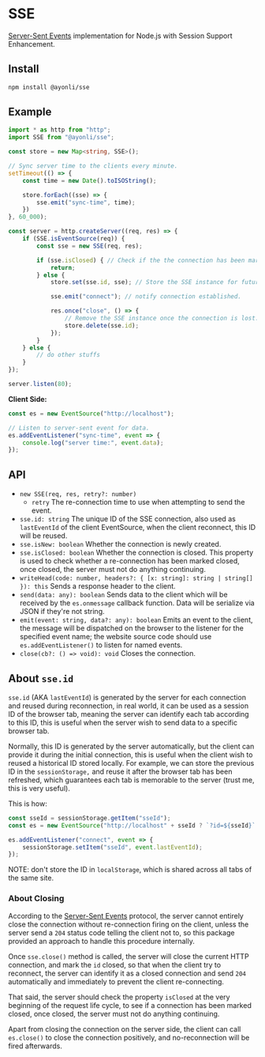 # SSE

[Server-Sent Events](https://html.spec.whatwg.org/multipage/server-sent-events.html)
implementation for Node.js with Session Support Enhancement.

## Install

```sh
npm install @ayonli/sse
```

## Example

```ts
import * as http from "http";
import SSE from "@ayonli/sse";

const store = new Map<string, SSE>();

// Sync server time to the clients every minute.
setTimeout(() => {
    const time = new Date().toISOString();

    store.forEach((sse) => {
        sse.emit("sync-time", time);
    })
}, 60_000);

const server = http.createServer((req, res) => {
    if (SSE.isEventSource(req)) {
        const sse = new SSE(req, res);

        if (sse.isClosed) { // Check if the the connection has been marked closed.
            return;
        } else {
            store.set(sse.id, sse); // Store the SSE instance for future use.

            sse.emit("connect"); // notify connection established.

            res.once("close", () => {
                // Remove the SSE instance once the connection is lost.
                store.delete(sse.id);
            });
        }
    } else {
        // do other stuffs
    }
});

server.listen(80);
```

**Client Side:**

```javascript
const es = new EventSource("http://localhost");

// Listen to server-sent event for data.
es.addEventListener("sync-time", event => {
    console.log("server time:", event.data);
});
```

## API

- `new SSE(req, res, retry?: number)`
    - `retry` The re-connection time to use when attempting to send the event.
- `sse.id: string` The unique ID of the SSE connection, also used as 
    `lastEventId` of the client EventSource, when the client reconnect, this ID 
    will be reused.
- `sse.isNew: boolean` Whether the connection is newly created.
- `sse.isClosed: boolean` Whether the connection is closed. This property is 
    used to check whether a re-connection has been marked closed, once closed, 
    the server must not do anything continuing.
- `writeHead(code: number, headers?: { [x: string]: string | string[] }): this`
    Sends a response header to the client.
- `send(data: any): boolean` Sends data to the client which will be received by
    the `es.onmessage` callback function. Data will be serialize via JSON if
    they're not string.
- `emit(event: string, data?: any): boolean` Emits an event to the client, the 
    message will be dispatched on the browser to the listener for the specified 
    event name; the website source code should use `es.addEventListener()` to 
    listen for named events.
- `close(cb?: () => void): void` Closes the connection.

## About `sse.id`

`sse.id` (AKA `lastEventId`) is generated by the server for each connection and
reused during reconnection, in real world, it can be used as a session ID of the
browser tab, meaning the server can identify each tab according to this ID, this
is useful when the server wish to send data to a specific browser tab.

Normally, this ID is generated by the server automatically, but the client can
provide it during the initial connection, this is useful when the client wish
to reused a historical ID stored locally. For example, we can store the
previous ID in the `sessionStorage,` and reuse it after the browser tab has been
refreshed, which guarantees each tab is memorable to the server (trust me, this
is very useful).

This is how:

```ts
const sseId = sessionStorage.getItem("sseId");
const es = new EventSource("http://localhost" + sseId ? `?id=${sseId}` : "");

es.addEventListener("connect", event => {
    sessionStorage.setItem("sseId", event.lastEventId);
});
```

NOTE: don't store the ID in `localStorage`, which is shared across all tabs of
the same site.

### About Closing

According to the
[Server-Sent Events](https://html.spec.whatwg.org/multipage/server-sent-events.html) 
protocol, the server cannot entirely close the connection without re-connection 
firing on the client, unless the server send a `204` status code telling the 
client not to, so this package provided an approach to handle this procedure 
internally.

Once `sse.close()` method is called, the server will close the current  HTTP
connection, and mark the `id` closed, so that when the client try to reconnect,
the server can identify it as a closed connection and send `204`  automatically
and immediately to prevent the client re-connecting.

That said, the server should check the property `isClosed` at the very beginning
of the request life cycle, to see if a connection has been marked closed, once
closed, the server must not do anything continuing.

Apart from closing the connection on the server side, the client can call
`es.close()` to close the connection positively, and no-reconnection will be
fired afterwards.
